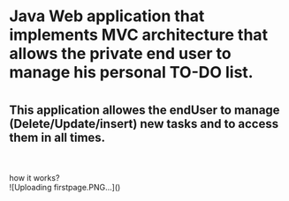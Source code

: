 
  <h1>Java Web application that implements MVC architecture that allows the private end user to manage his personal TO-DO list.<h1>
  <h2>This application allowes the endUser to manage (Delete/Update/insert) new tasks and to access them in all times.</h2>
  <br><br>how it works?<br>
![Uploading firstpage.PNG…]()
